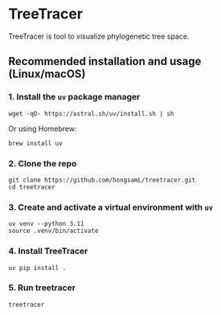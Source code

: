 # TreeTracer

TreeTracer is tool to visualize phylogenetic tree space.

## Recommended installation and usage (Linux/macOS)

### 1. Install the `uv` package manager

```
wget -qO- https://astral.sh/uv/install.sh | sh
```

Or using Homebrew:

```
brew install uv
```

### 2. Clone the repo

```
git clone https://github.com/hongsamL/treetracer.git
cd treetracer
```
### 3. Create and activate a virtual environment with `uv`

```
uv venv --python 3.11
source .venv/bin/activate
```
### 4. Install TreeTracer
```
uv pip install .
```

### 5. Run treetracer

```
treetracer
```
